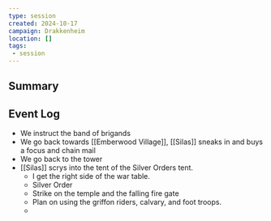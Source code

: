 ```yaml
---
type: session
created: 2024-10-17
campaign: Drakkenheim
location: []
tags:
 - session
---
```



## Summary

## Event Log

- We instruct the band of brigands
- We go back towards [[Emberwood Village]], [[Silas]] sneaks in and buys a focus and chain mail
- We go back to the tower
- [[Silas]] scrys into the tent of the Silver Orders tent.
	- I get the right side of the war table. 
	- Silver Order
	- Strike on the temple and the falling fire gate
	- Plan on using the griffon riders, calvary, and foot troops.
	- 

